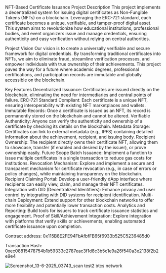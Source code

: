 NFT-Based Certificate Issuance
Project Description
This project implements a decentralized system for issuing digital certificates as Non-Fungible Tokens (NFTs) on a blockchain. Leveraging the ERC-721 standard, each certificate becomes a unique, verifiable, and tamper-proof digital asset. This system aims to revolutionize how educational institutions, professional bodies, and event organizers issue and manage credentials, ensuring authenticity and easy verification without relying on central authorities.

Project Vision
Our vision is to create a universally verifiable and secure framework for digital credentials. By transforming traditional certificates into NFTs, we aim to eliminate fraud, streamline verification processes, and empower individuals with true ownership of their achievements. This project paves the way for a future where academic degrees, professional certifications, and participation records are immutable and globally accessible on the blockchain.

Key Features
Decentralized Issuance: Certificates are issued directly on the blockchain, eliminating the need for intermediaries and central points of failure.
ERC-721 Standard Compliant: Each certificate is a unique NFT, ensuring interoperability with existing NFT marketplaces and wallets.
Immutable Records: Once a certificate is issued as an NFT, its record is permanently stored on the blockchain and cannot be altered.
Verifiable Authenticity: Anyone can verify the authenticity and ownership of a certificate by checking its details on the blockchain.
Metadata Storage: Certificates can link to external metadata (e.g., IPFS) containing detailed information about the achievement, recipient, and issuing body.
Recipient Ownership: The recipient directly owns their certificate NFT, allowing them to showcase, transfer (if enabled and desired by the issuer), or prove ownership easily.
Future Scope
Batch Issuance: Implement a function to issue multiple certificates in a single transaction to reduce gas costs for institutions.
Revocation Mechanism: Explore and implement a secure and transparent mechanism for certificate revocation (e.g., in case of errors or policy changes), while maintaining transparency on the blockchain.
Recipient Claiming Portal: Develop a user-friendly dApp interface where recipients can easily view, claim, and manage their NFT certificates.
Integration with DID (Decentralized Identifiers): Enhance privacy and user control by integrating with DID systems for recipient identification.
Multi-chain Deployment: Extend support for other blockchain networks to offer more flexibility and potentially lower transaction costs.
Analytics and Reporting: Build tools for issuers to track certificate issuance statistics and engagement.
Proof of Skill/Achievement Integration: Explore integration with platforms that verify skills or achievements, enabling automated certificate issuance upon completion.




 Contract address: 0x115B8E2FE94FbAfbfFB65f6933b525C5236485d0
 
Transaction Hash: 0xec08815478754b1b59333c2787eac3f1d8c3b5c1e9a26f540a3e2138f2b2e9e4


![Screenshot_13-6-2025_03743_scan test2 btcs network](https://github.com/user-attachments/assets/83016126-e3cd-46d3-b2b8-137d1f468e3a)

